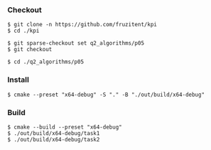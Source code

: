 ### Checkout
```shell
$ git clone -n https://github.com/fruzitent/kpi
$ cd ./kpi

$ git sparse-checkout set q2_algorithms/p05
$ git checkout

$ cd ./q2_algorithms/p05
```

### Install
```shell
$ cmake --preset "x64-debug" -S "." -B "./out/build/x64-debug"
```

### Build
```shell
$ cmake --build --preset "x64-debug"
$ ./out/build/x64-debug/task1
$ ./out/build/x64-debug/task2
```
